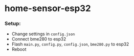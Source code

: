 # home-sensor-esp32

### Setup:
* Change settings in `config.json`
* Connect bme280 to esp32
* Flash `main.py`, `config.py`, `config.json`, `bme280.py` to esp32 
* Reboot